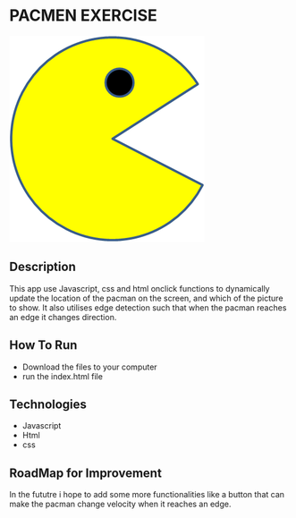 # PACMEN EXERCISE
<img src="PacMan1.png">

## Description
This app use Javascript, css and html onclick functions to dynamically update the location of the pacman on the screen, and which of the picture to show. It also utilises edge detection such that when the pacman reaches an edge it changes direction.  
## How To Run
* Download the files to your computer 
* run the index.html file
## Technologies
* Javascript
* Html
* css
## RoadMap for Improvement
In the fututre i hope to add some more functionalities like a button that can make the pacman change velocity when it reaches an edge.
